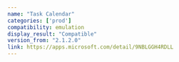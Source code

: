 ```yaml
---
name: "Task Calendar"
categories: ['prod']
compatibility: emulation
display_result: "Compatible"
version_from: "2.1.2.0"
link: https://apps.microsoft.com/detail/9NBLGGH4RDLL
---
```

